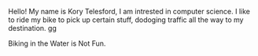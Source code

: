 Hello! My name is Kory Telesford, I am intrested in computer science. 
I like to ride my bike to pick up certain stuff, dodoging traffic all the way to my destination.  gg

Biking in the Water is Not Fun.